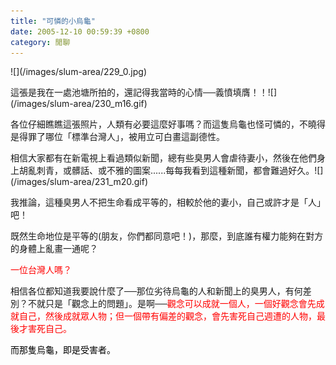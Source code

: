 ```yaml
---
title: "可憐的小烏龜"
date: 2005-12-10 00:59:39 +0800
category: 閒聊
---
```

<p>![](/images/slum-area/229_0.jpg)</p><p>這張是我在一處池塘所拍的，還記得我當時的心情──義憤填膺！！![](/images/slum-area/230_m16.gif)</p><p>各位仔細瞧瞧這張照片，人類有必要這麼好事嗎？而這隻烏龜也怪可憐的，不曉得是得罪了哪位「標準台灣人」，被用立可白畫這副德性。</p><p>相信大家都有在新電視上看過類似新聞，總有些臭男人會虐待妻小，然後在他們身上胡亂刺青，或髒話、或不雅的圖案......每每我看到這種新聞，都會難過好久。![](/images/slum-area/231_m20.gif)</p><p>我推論，這種臭男人不把生命看成平等的，相較於他的妻小，自己或許才是「人」吧！</p><p>既然生命地位是平等的(朋友，你們都同意吧！)，那麼，到底誰有權力能夠在對方的身體上亂畫一通呢？</p><p /><p><font color="#ff0000">一位台灣人嗎？</font></p><p /><p>相信各位都知道我要說什麼了──那位劣待烏龜的人和新聞上的臭男人，有何差別？不就只是「觀念上的問題」。是啊──<font color="#ff0000">觀念可以成就一個人，一個好觀念會先成就自己，然後成就眾人物；但一個帶有偏差的觀念，會先害死自己週遭的人物，最後才害死自己。</font></p><p><font color="#000000">而那隻烏龜，即是受害者。</font></p>
